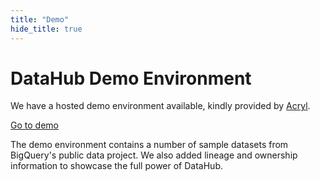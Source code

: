 ```yaml
---
title: "Demo"
hide_title: true
---
```


# DataHub Demo Environment

We have a hosted demo environment available, kindly provided by [Acryl](https://acryl.io/).

<p>
<a
    class='button button--primary button--lg'
    href="https://demo.datahubproject.io/">
    Go to demo
</a>
</p>

The demo environment contains a number of sample datasets from BigQuery's public data project. We also added lineage and ownership information to showcase the full power of DataHub.
